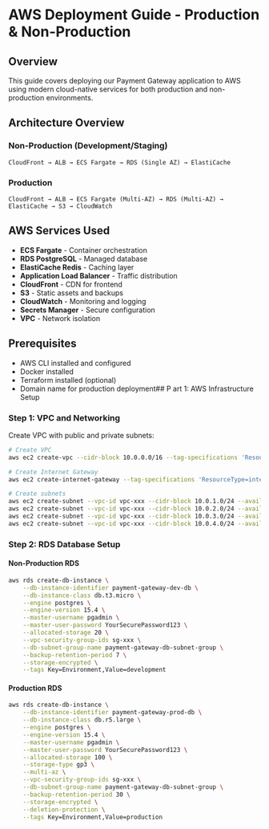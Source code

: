 # AWS Deployment Guide - Production & Non-Production

## Overview

This guide covers deploying our Payment Gateway application to AWS using modern cloud-native services for both production and non-production environments.

## Architecture Overview

### Non-Production (Development/Staging)
```
CloudFront → ALB → ECS Fargate → RDS (Single AZ) → ElastiCache
```

### Production
```
CloudFront → ALB → ECS Fargate (Multi-AZ) → RDS (Multi-AZ) → ElastiCache → S3 → CloudWatch
```

## AWS Services Used

- **ECS Fargate** - Container orchestration
- **RDS PostgreSQL** - Managed database
- **ElastiCache Redis** - Caching layer
- **Application Load Balancer** - Traffic distribution
- **CloudFront** - CDN for frontend
- **S3** - Static assets and backups
- **CloudWatch** - Monitoring and logging
- **Secrets Manager** - Secure configuration
- **VPC** - Network isolation

## Prerequisites

- AWS CLI installed and configured
- Docker installed
- Terraform installed (optional)
- Domain name for production deployment## P
art 1: AWS Infrastructure Setup

### Step 1: VPC and Networking

Create VPC with public and private subnets:

```bash
# Create VPC
aws ec2 create-vpc --cidr-block 10.0.0.0/16 --tag-specifications 'ResourceType=vpc,Tags=[{Key=Name,Value=payment-gateway-vpc}]'

# Create Internet Gateway
aws ec2 create-internet-gateway --tag-specifications 'ResourceType=internet-gateway,Tags=[{Key=Name,Value=payment-gateway-igw}]'

# Create subnets
aws ec2 create-subnet --vpc-id vpc-xxx --cidr-block 10.0.1.0/24 --availability-zone us-east-1a --tag-specifications 'ResourceType=subnet,Tags=[{Key=Name,Value=public-subnet-1a}]'
aws ec2 create-subnet --vpc-id vpc-xxx --cidr-block 10.0.2.0/24 --availability-zone us-east-1b --tag-specifications 'ResourceType=subnet,Tags=[{Key=Name,Value=public-subnet-1b}]'
aws ec2 create-subnet --vpc-id vpc-xxx --cidr-block 10.0.3.0/24 --availability-zone us-east-1a --tag-specifications 'ResourceType=subnet,Tags=[{Key=Name,Value=private-subnet-1a}]'
aws ec2 create-subnet --vpc-id vpc-xxx --cidr-block 10.0.4.0/24 --availability-zone us-east-1b --tag-specifications 'ResourceType=subnet,Tags=[{Key=Name,Value=private-subnet-1b}]'
```

### Step 2: RDS Database Setup

#### Non-Production RDS
```bash
aws rds create-db-instance \
    --db-instance-identifier payment-gateway-dev-db \
    --db-instance-class db.t3.micro \
    --engine postgres \
    --engine-version 15.4 \
    --master-username pgadmin \
    --master-user-password YourSecurePassword123 \
    --allocated-storage 20 \
    --vpc-security-group-ids sg-xxx \
    --db-subnet-group-name payment-gateway-db-subnet-group \
    --backup-retention-period 7 \
    --storage-encrypted \
    --tags Key=Environment,Value=development
```

#### Production RDS
```bash
aws rds create-db-instance \
    --db-instance-identifier payment-gateway-prod-db \
    --db-instance-class db.r5.large \
    --engine postgres \
    --engine-version 15.4 \
    --master-username pgadmin \
    --master-user-password YourSecurePassword123 \
    --allocated-storage 100 \
    --storage-type gp3 \
    --multi-az \
    --vpc-security-group-ids sg-xxx \
    --db-subnet-group-name payment-gateway-db-subnet-group \
    --backup-retention-period 30 \
    --storage-encrypted \
    --deletion-protection \
    --tags Key=Environment,Value=production
```